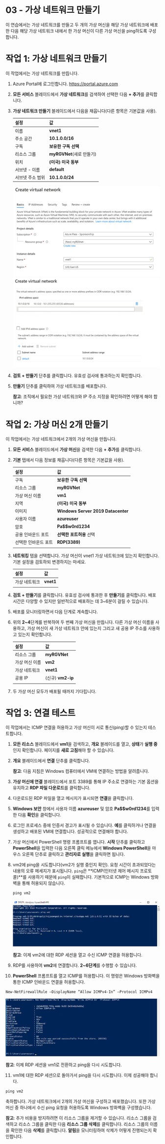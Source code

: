 ﻿---
wts:
    title: '03 - 가상 네트워크 만들기'
    module: '모듈 02 - 핵심 Azure 서비스'
---
# 03 - 가상 네트워크 만들기

이 연습에서는 가상 네트워크를 만들고 두 개의 가상 머신을 해당 가상 네트워크에 배포한 다음 해당 가상 네트워크 내에서 한 가상 머신이 다른 가상 머신을 ping하도록 구성합니다.

# 작업 1: 가상 네트워크 만들기

이 작업에서는 가상 네트워크를 만듭니다. 

1. Azure Portal에 로그인합니다. <a href="https://portal.azure.com" target="_blank"><span style="color: #0066cc;" color="#0066cc">https://portal.azure.com</span></a>

2. **모든 서비스** 블레이드에서 **가상 네트워크**를 검색하여 선택한 다음 **+ 추가**를 클릭합니다. 

3. **가상 네트워크 만들기** 블레이드에서 다음을 채웁니다(다른 항목은 기본값을 사용).

    | 설정 | 값 | 
    | --- | --- |
    | 이름 | **vnet1** |
    | 주소 공간 |**10.1.0.0/16** |
    | 구독 | **보유한 구독 선택** |
    | 리소스 그룹 | **myRGVNet**(새로 만들기) |
    | 위치 | **(미국) 미국 동부** |
    | 서브넷 - 이름 | **default** |
    | 서브넷 주소 범위 | **10.1.0.0/24** |

    ![기본 필드를 사용하여 가상 네트워크 블레이드 만들기의 "기본" 단계 스크린샷.](../images/0301a.png)
    ![기본 필드를 사용하여 가상 네트워크 블레이드 만들기의 "IP 주소" 단계 스크린샷.](../images/0301b.png)

5. **검토 + 만들기** 단추를 클릭합니다. 유효성 검사에 통과하는지 확인합니다.

6. **만들기** 단추를 클릭하여 가상 네트워크를 배포합니다. 

    **참고**: 조직에서 필요한 가상 네트워크와 IP 주소 지정을 확인하려면 어떻게 해야 합니까?

# 작업 2: 가상 머신 2개 만들기

이 작업에서는 가상 네트워크에서 2개의 가상 머신을 만듭니다. 

1. **모든 서비스** 블레이드에서 **가상 머신**을 검색한 다음 **+ 추가**를 클릭합니다. 

2. **기본** 탭에서 다음 정보를 채웁니다(다른 항목은 기본값을 사용).

   | 설정 | 값 | 
   | --- | --- |
   | 구독 | **보유한 구독 선택**  |
   | 리소스 그룹 |  **myRGVNet** |
   | 가상 머신 이름 | **vm1**|
   | 지역 | **(미국) 미국 동부** |
   | 이미지 | **Windows Server 2019 Datacenter** |
   | 사용자 이름| **azureuser** |
   | 암호| **Pa$$w0rd1234** |
   | 공용 인바운드 포트| **선택한 포트허용** 선택  |
   | 선택한 인바운드 포트| **RDP(3389)** |
   |||

3. **네트워킹** 탭을 선택합니다. 가상 머신이 vnet1 가상 네트워크에 있는지 확인합니다. 기본 설정을 검토하되 변경하지는 마세요. 

   | 설정 | 값 | 
   | --- | --- |
   | 가상 네트워크 | **vnet1** |
   |||

4. **검토 + 만들기**를 클릭합니다. 유효성 검사에 통과한 후 **만들기**를 클릭합니다. 배포 시간은 다양할 수 있지만 일반적으로 배포하는 데 3~6분이 걸릴 수 있습니다.

5. 배포를 모니터링하면서 다음 단계로 계속합니다. 

6. 위의 **2~4**단계를 반복하여 두 번째 가상 머신을 만듭니다. 다른 가상 머신 이름을 사용하고, 가상 머신이 새 가상 네트워크 안에 있는지 그리고 새 공용 IP 주소를 사용하고 있는지 확인합니다.

    | 설정 | 값 |
    | --- | --- |
    | 리소스 그룹 | **myRGVNet** |
    | 가상 머신 이름 |  **vm2** |
    | 가상 네트워크 | **vnet1** |
    | 공용 IP | (신규) **vm2-ip** |
    |||

7. 두 가상 머신 모두가 배포될 때까지 기다립니다. 

# 작업 3: 연결 테스트 

이 작업에서는 ICMP 연결을 허용하고 가상 머신이 서로 통신(ping)할 수 있는지 테스트합니다. 

1. **모든 리소스** 블레이드에서 **vm1**을 검색하고, **개요** 블레이드를 열고, **상태**가 **실행 중**인지 확인합니다. 페이지를 **새로 고침**해야 할 수 있습니다.

2. **개요** 블레이드에서 **연결** 단추를 클릭합니다.

    **참고**: 다음 지침은 Windows 컴퓨터에서 VM에 연결하는 방법을 알려줍니다. 

3. **가상 머신에 연결** 블레이드에서 포트 3389를 통해 IP 주소로 연결하는 기본 옵션을 유지하고 **RDP 파일 다운로드**를 클릭합니다.

4. 다운로드된 RDP 파일을 열고 메시지가 표시되면 **연결**을 클릭합니다. 

5. **Windows 보안** 창에서 사용자 이름 **azureuser** 및 암호 **Pa$$w0rd1234**를 입력한 다음 **확인**을 클릭합니다.

6. 로그인 프로세스 중에 인증서 경고가 표시될 수 있습니다. **예**를 클릭하거나 연결을 생성하고 배포된 VM에 연결합니다. 성공적으로 연결해야 합니다.

7. 가상 머신에서 PowerShell 명령 프롬프트를 엽니다. **시작** 단추를 클릭하고 **PowerShell**을 입력한 다음 오른쪽 클릭 메뉴에서 **Windows PowerShell**을 마우스 오른쪽 단추로 클릭하고 **관리자로 실행**을 클릭하면 됩니다.

8. vm2에 ping을 시도합니다(vm2가 실행 중인지 확인). 요청 시간이 초과되었다는 내용의 오류 메세지가 표시됩니다.  `ping`은 **ICMP(인터넷 제어 메시지 프로토콜)**를 사용하기 때문에 `ping`이 실패합니다. 기본적으로 ICMP는 Windows 방화벽을 통해 허용되지 않습니다.


   ```PowerShell
   ping vm2
   ```
   
   ![ping vm2 명령을 완료한 후 명령이 성공적으로 완료되지 못했음을 나타내는 출력이 표시된 PowerShell 명령 프롬프트의 스크린샷.](../images/0302.png)

    **참고**: 이제 vm2에 대한 RDP 세션을 열고 수신 ICMP 연결을 허용합니다.

9. RDP를 사용하여 **vm2**에 연결합니다. **2~6단계**를 수행할 수 있습니다.

10. **PowerShell** 프롬프트를 열고 ICMP를 허용합니다. 이 명령은 Windows 방화벽을 통한 ICMP 인바운드 연결을 허용합니다.

   ```PowerShell
   New-NetFirewallRule –DisplayName “Allow ICMPv4-In” –Protocol ICMPv4
   ```
   ![New-NetFirewallRule DisplayName Allow ICMPv4-In –Protocol ICMPv4 명령을 완료한 후 명령이 성공했음을 나타내는 출력이 표시된 PowerShell 명령 프롬프트의 스크린샷.](../images/0303.png)

   **참고**: 이제 RDP 세션을 vm1로 전환하고 ping을 다시 시도합니다.

11. vm1에 대한 RDP 세션으로 돌아가서 ping을 다시 시도합니다. 이제 성공해야 합니다. 

   ```PowerShell
   ping vm2
   ```

축하합니다. 가상 네트워크에서 2개의 가상 머신을 구성하고 배포했습니다. 또한 가상 머신 중 하나에서 수신 ping 요청을 허용하도록 Windows 방화벽을 구성했습니다. 

**참고**: 추가 비용을 방지하려면 이 리소스 그룹을 제거할 수 있습니다. 리소스 그룹을 검색하고 리소스 그룹을 클릭한 다음 **리소스 그룹 삭제**를 클릭합니다. 리소스 그룹의 이름을 확인한 다음 **삭제**를 클릭합니다. **알림**을 모니터링하여 삭제가 어떻게 진행되는지 확인합니다.
